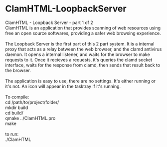 # ClamHTML-LoopbackServer
ClamHTML - Loopback Server - part 1 of 2
<br />
ClamHTML is an application that provides scanning of web resources using free an open source softwares, providing a safer web browsing experience.<br />
<br />
The Loopback Server is the first part of this 2 part system. It is a internal proxy that acts as a relay between the web browser, and the clamd antivirus daemon. It opens a internal listener, and waits for the browser to make requests to it. Once it recieves a requests, it's queries the clamd socket interface, waits for the response from clamd, then sends that result back to the browser.<br />
<br />
The application is easy to use, there are no settings. It's either running or it's not. An icon will appear in the tasktray if it's running.<br />
<br />
To compile:<br />
cd /path/to/project/folder/<br />
mkdir build<br />
cd build/<br />
qmake ../ClamHTML.pro<br />
make<br />
<br />
to run:<br />
./ClamHTML<br />
